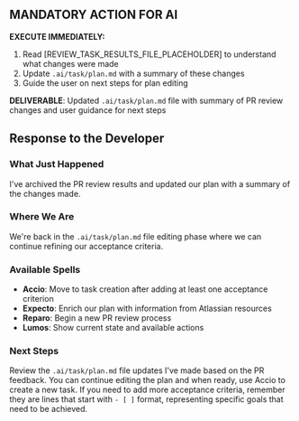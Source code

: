 ## MANDATORY ACTION FOR AI

**EXECUTE IMMEDIATELY:**

1. Read [REVIEW_TASK_RESULTS_FILE_PLACEHOLDER] to understand what changes were made
2. Update `.ai/task/plan.md` with a summary of these changes
3. Guide the user on next steps for plan editing

**DELIVERABLE**: Updated `.ai/task/plan.md` file with summary of PR review changes and user guidance for next steps

## Response to the Developer

### What Just Happened

I've archived the PR review results and updated our plan with a summary of the changes made.

### Where We Are

We're back in the `.ai/task/plan.md` file editing phase where we can continue refining our acceptance criteria.

### Available Spells

- **Accio**: Move to task creation after adding at least one acceptance criterion
- **Expecto**: Enrich our plan with information from Atlassian resources
- **Reparo**: Begin a new PR review process
- **Lumos**: Show current state and available actions

### Next Steps

Review the `.ai/task/plan.md` file updates I've made based on the PR feedback. You can continue editing the plan and when ready, use Accio to create a new task. If you need to add more acceptance criteria, remember they are lines that start with `- [ ]` format, representing specific goals that need to be achieved.
